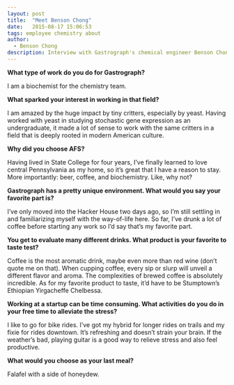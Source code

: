 ```yaml
---
layout: post
title:  "Meet Benson Chong"
date:   2015-08-17 15:06:53
tags: employee chemistry about
author:
  - Benson Chong
description: Interview with Gastrograph's chemical engineer Benson Chong.
---
```


**What type of work do you do for Gastrograph?**

I am a biochemist for the chemistry team.

**What sparked your interest in working in that field?**

I am amazed by the huge impact by tiny critters, especially by yeast. Having worked with yeast in studying stochastic gene expression as an undergraduate, it made a lot of sense to work with the same critters in a field that is deeply rooted in modern American culture.

**Why did you choose AFS?**

Having lived in State College for four years, I’ve finally learned to love central Pennsylvania as my home, so it’s great that I have a reason to stay. More importantly: beer, coffee, and biochemistry. Like, why not?

<!--more-->

**Gastrograph has a pretty unique environment. What would you say your favorite part is?**

I’ve only moved into the Hacker House two days ago, so I’m still settling in and familiarizing myself with the way-of-life here. So far, I’ve drunk a lot of coffee before starting any work so I’d say that’s my favorite part.

**You get to evaluate many different drinks. What product is your favorite to taste test?**

Coffee is the most aromatic drink, maybe even more than red wine (don’t quote me on that). When cupping coffee, every sip or slurp will unveil a different flavor and aroma. The complexities of brewed coffee is absolutely incredible. As for my favorite product to taste, it’d have to be Stumptown’s Ethiopian Yirgacheffe Chelbessa.

**Working at a startup can be time consuming. What activities do you do in your free time to alleviate the stress?**

I like to go for bike rides. I’ve got my hybrid for longer rides on trails and my fixie for rides downtown. It’s refreshing and doesn’t strain your brain. If the weather’s bad, playing guitar is a good way to relieve stress and also feel productive.

**What would you choose as your last meal?**

Falafel with a side of honeydew.
